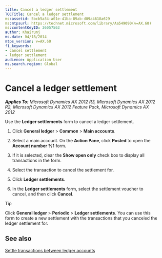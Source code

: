 ```yaml
---
title: Cancel a ledger settlement
TOCTitle: Cancel a ledger settlement
ms:assetid: 5bcb5a34-a01e-41ba-89ab-d09a4618a629
ms:mtpsurl: https://technet.microsoft.com/library/Aa549090(v=AX.60)
ms:contentKeyID: 36057563
author: Khairunj
ms.date: 04/18/2014
mtps_version: v=AX.60
f1_keywords:
- cancel settlement
- ledger settlement
audience: Application User
ms.search.region: Global
---
```


# Cancel a ledger settlement 


_**Applies To:** Microsoft Dynamics AX 2012 R3, Microsoft Dynamics AX 2012 R2, Microsoft Dynamics AX 2012 Feature Pack, Microsoft Dynamics AX 2012_

Use the **Ledger settlements** form to cancel a ledger settlement.

1.  Click **General ledger** \> **Common** \> **Main accounts**.

2.  Select a main account. On the **Action Pane**, click **Posted** to open the **Account number %1** form.

3.  If it is selected, clear the **Show open only** check box to display all transactions in the form.

4.  Select the transaction to cancel the settlement for.

5.  Click **Ledger settlements**.

6.  In the **Ledger settlements** form, select the settlement voucher to cancel, and then click **Cancel**.


> [!TIP]
> <P>Click <STRONG>General ledger</STRONG> &gt; <STRONG>Periodic</STRONG> &gt; <STRONG>Ledger settlements</STRONG>. You can use this form to create a new settlement with the transactions that you canceled the ledger settlement for.</P>



## See also

[Settle transactions between ledger accounts](settle-transactions-between-ledger-accounts.md)

  


